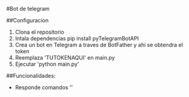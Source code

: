 #Bot de telegram

##Configuracion

1. Clona el repositorio
2. Intala dependencias pip install pyTelegramBotAPI 
3. Crea un bot en Telegram a traves de BotFather y ahi se obtendra el token
4. Reemplaza 'TUTOKENAQUI' en main.py
5. Ejecutar 'python main.py'

##Funcionalidades:
 - Responde comandos ''